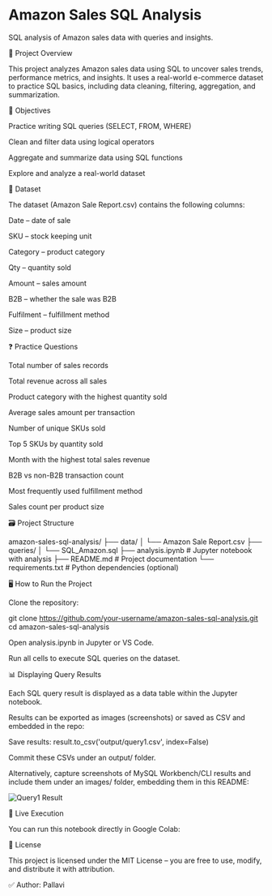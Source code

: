 # Amazon Sales SQL Analysis
SQL analysis of Amazon sales data with queries and insights.

📌 Project Overview

This project analyzes Amazon sales data using SQL to uncover sales trends, performance metrics, and insights. It uses a real-world e-commerce dataset to practice SQL basics, including data cleaning, filtering, aggregation, and summarization.

🎯 Objectives

Practice writing SQL queries (SELECT, FROM, WHERE)

Clean and filter data using logical operators

Aggregate and summarize data using SQL functions

Explore and analyze a real-world dataset

📂 Dataset

The dataset (Amazon Sale Report.csv) contains the following columns:

Date – date of sale

SKU – stock keeping unit

Category – product category

Qty – quantity sold

Amount – sales amount

B2B – whether the sale was B2B

Fulfilment – fulfillment method

Size – product size

❓ Practice Questions

Total number of sales records

Total revenue across all sales

Product category with the highest quantity sold

Average sales amount per transaction

Number of unique SKUs sold

Top 5 SKUs by quantity sold

Month with the highest total sales revenue

B2B vs non-B2B transaction count

Most frequently used fulfillment method

Sales count per product size

🗃️ Project Structure

amazon-sales-sql-analysis/
├── data/
│   └── Amazon Sale Report.csv
├── queries/
│   └── SQL_Amazon.sql
├── analysis.ipynb       # Jupyter notebook with analysis
├── README.md            # Project documentation
└── requirements.txt     # Python dependencies (optional)

🖥️ How to Run the Project

Clone the repository:

git clone https://github.com/your-username/amazon-sales-sql-analysis.git
cd amazon-sales-sql-analysis

Open analysis.ipynb in Jupyter or VS Code.

Run all cells to execute SQL queries on the dataset.

📊 Displaying Query Results

Each SQL query result is displayed as a data table within the Jupyter notebook.

Results can be exported as images (screenshots) or saved as CSV and embedded in the repo:

Save results: result.to_csv('output/query1.csv', index=False)

Commit these CSVs under an output/ folder.

Alternatively, capture screenshots of MySQL Workbench/CLI results and include them under an images/ folder, embedding them in this README:

![Query1 Result](images/query1_result.png)

🚀 Live Execution

You can run this notebook directly in Google Colab:


📜 License

This project is licensed under the MIT License – you are free to use, modify, and distribute it with attribution.

✅ Author: Pallavi 

